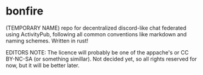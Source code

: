 # bonfire
(TEMPORARY NAME) repo for decentralized discord-like chat federated using ActivityPub, following all common conventions like markdown and naming schemes. Written in rust! 

EDITORS NOTE: The licence will probably be one of the appache's or CC BY-NC-SA (or something simillar). Not decided yet, so all rights reserved for now, but it will be better later. 
